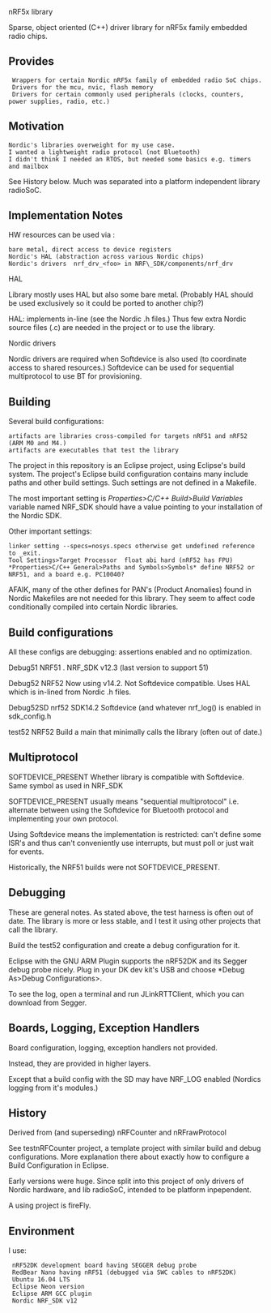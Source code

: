 
nRF5x library

Sparse, object oriented (C++) driver library for nRF5x family embedded radio chips.

Provides
-
     Wrappers for certain Nordic nRF5x family of embedded radio SoC chips.
     Drivers for the mcu, nvic, flash memory
     Drivers for certain commonly used peripherals (clocks, counters, power supplies, radio, etc.)

Motivation
-
    Nordic's libraries overweight for my use case.
    I wanted a lightweight radio protocol (not Bluetooth)
    I didn't think I needed an RTOS, but needed some basics e.g. timers and mailbox

See History below.  Much was separated into a platform independent library radioSoC.
    
    
Implementation Notes
-

HW resources can be used via :

    bare metal, direct access to device registers
    Nordic's HAL (abstraction across various Nordic chips)
    Nordic's drivers  nrf_drv_<foo> in NRF\_SDK/components/nrf_drv
   
HAL
 
Library mostly uses HAL but also some bare metal.  (Probably HAL should be used exclusively so it could be ported to another chip?)

HAL:  implements in-line (see the Nordic .h files.)  Thus few extra Nordic source files (.c) are needed in the project or to use the library.


Nordic drivers

Nordic drivers are required when Softdevice is also used (to coordinate access to shared resources.)
Softdevice can be used for sequential multiprotocol to use BT for provisioning.



Building
-

Several build configurations:

    artifacts are libraries cross-compiled for targets nRF51 and nRF52 (ARM M0 and M4.)
    artifacts are executables that test the library

The project in this repository is an Eclipse project, using Eclipse's build system.
The project's Eclipse build configuration contains many include paths and other build settings.
Such settings are not defined in a Makefile.

The most important setting is *Properties>C/C++ Build>Build Variables* variable named NRF_SDK should have a value pointing to your installation of the Nordic SDK.

Other important settings:

    linker setting --specs=nosys.specs otherwise get undefined reference to _exit.
    Tool Settings>Target Processor  float abi hard (nRF52 has FPU)
    *Properties>C/C++ General>Paths and Symbols>Symbols* define NRF52 or NRF51, and a board e.g. PC10040?
    


AFAIK, many of the other defines for PAN's (Product Anomalies) found in Nordic Makefiles are not needed for this library.  They seem to affect code conditionally compiled into certain Nordic libraries.

Build configurations
-

All these configs are debugging: assertions enabled and no optimization.

Debug51    NRF51 . NRF_SDK v12.3 (last version to support 51)

Debug52    NRF52 Now using v14.2. Not Softdevice compatible.  Uses HAL which is in-lined from Nordic .h files.

Debug52SD    nrf52 SDK14.2  Softdevice (and whatever nrf_log() is enabled in sdk_config.h

test52     NRF52  Build a main that minimally calls the library (often out of date.)



Multiprotocol
-

SOFTDEVICE_PRESENT	Whether library is compatible with Softdevice.  Same symbol as used in NRF_SDK

SOFTDEVICE_PRESENT usually means "sequential multiprotocol" i.e. alternate between using the Softdevice for Bluetooth protocol and implementing your own protocol.

Using Softdevice means the implementation is restricted: can't define some ISR's and thus can't conveniently use interrupts, but must poll or just wait for events.

Historically, the NRF51 builds were not SOFTDEVICE_PRESENT.

Debugging
-

These are general notes.  As stated above, the test harness is often out of date.
The library is more or less stable, and I test it using other projects that call the library.

Build the test52 configuration and create a debug configuration for it.

Eclipse with the GNU ARM Plugin supports the nRF52DK and its Segger debug probe nicely.  Plug in your DK dev kit's USB and choose *Debug As>Debug Configurations><your debug config>.

To see the log, open a terminal and run JLinkRTTClient, which you can download from Segger.


Boards, Logging, Exception Handlers
-

Board configuration, logging, exception handlers not provided.

Instead, they are provided in higher layers.

Except that a build config with the SD may have NRF_LOG enabled (Nordics logging from it's modules.)


History
-
Derived from (and superseding) nRFCounter and nRFrawProtocol
 
See testnRFCounter project, a template project with similar build and debug configurations.  More explanation there about exactly how to configure a Build Configuration in Eclipse.

Early versions were huge.  Since split into this project of only drivers of Nordic hardware, and lib radioSoC, intended to be platform inpependent.

A using project is fireFly.


Environment
-
I use:

     nRF52DK development board having SEGGER debug probe
     RedBear Nano having nRF51 (debugged via SWC cables to nRF52DK)
     Ubuntu 16.04 LTS
     Eclipse Neon version
     Eclipse ARM GCC plugin
     Nordic NRF_SDK v12

